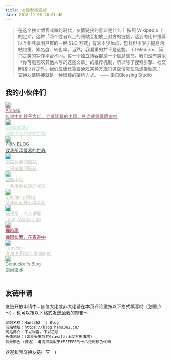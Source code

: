 ```yaml
---
title: 友链墙&留言板
date: 2018-11-06 20:01:40
---
```


> 在这个独立博客式微的时代，友情链接的意义是什么？
> 按照 Wikipedia 上的定义，这种「两个或者以上的网站互相放上对方的链接，达到向用户推荐以互相共享用户群的一种 SEO 方式」有着不少优点，包括但不限于提高网站权重、知名度、转化率。当然，我看重的并不是这些。
> 和 Medium、简书之类的写作平台不同，每一个独立博客都是一个信息孤岛。我们没有类似「你可能喜欢其他人写的这些文章」的推荐机制，所以除了搜索引擎、社交网络引荐之外，我们应该还需要通过某种方法将这些信息孤岛连接起来：
> 交换友情链接就是一种很棒的架桥方式。
—— 来自Blessing Studio

## 我的小伙伴们 ##

<link rel="stylesheet" href="/css/friends.css" type="text/css"><div class="friends"><a class="a-friend" target="_blank" style="background-color:#FF8EB2;color:#8D5874" href="https://qwq.moe/"><img class="blog-avatar" src="https://gravatar.loli.net/avatar/93f5d0e297fe1c30eb4cf540e214523a?s=100&r=X&d=mm"><div class="text-container"><div class="name">Archeb</div><div class="description">传说中的蚊子大佬，会做好看的主题，总之就是很厉害啦</div></div></a><!------------------------><a class="a-friend" target="_blank" style="background-color:#609DA0;color:#BFE1C8;" href="https://www.littleqiu.net/"><img class="blog-avatar" src="https://www.littleqiu.net/wp-content/uploads/2018/01/Avatar.png"><div class="text-container"><div class="name">DreamCity</div><div class="description">迷惘少年的梦想世界</div></div></a><!------------------------><a class="a-friend" target="_blank" style="background-color:#91B493;color:#344B39;" href="https://printempw.github.io/"><img class="blog-avatar" src="https://avatars0.githubusercontent.com/u/11206497?s=460&v=4"><div class="text-container"><div class="name">PRIN BLOG</div><div class="description">致我所深爱着的世界</div></div></a><!------------------------><a class="a-friend" target="_blank" style="background-color:#049FF1;color:#C1C8B8;" href="https://lzh441.cn/"><img class="blog-avatar" src="https://lzh441.cn/img/head.jpg"><div class="text-container"><div class="name">崇宫苟道的破站</div><div class="description">一只咸鱼的破站</div></div></a><!------------------------><a class="a-friend" target="_blank" style="background-color:#66CCFF;color:#C1C8B8;" href="https://bottle.moe/"><img class="blog-avatar" src="https://avatars1.githubusercontent.com/u/12976469?s=400&v=4"><div class="text-container"><div class="name">些瓶小站</div><div class="description">一条活蹦乱跳的咸鱼</div></div></a><!------------------------><a class="a-friend" target="_blank" style="background-color:#48C35C;color:#C1C8B8;" href="https://subilan.win/"><img class="blog-avatar" src="https://i.loli.net/2018/08/10/5b6d052e3c771.jpg"><div class="text-container"><div class="name">Subilan's Blog</div><div class="description">Material No. 00001</div></div></a><!------------------------><a class="a-friend" target="_blank" style="background-color:#00A6AC;color:C1C8B8;" href="https://blog.xtlsoft.top/"><img class="blog-avatar" src="https://avatars1.githubusercontent.com/u/16159830?s=460&v=4"><div class="text-container"><div class="name">徐天乐 – 个人博客</div><div class="description">Tech, World, Life</div></div></a><!------------------------><a class="a-friend" target="_blank" style="background-color:#FB618D;color:#87253C;" href="https://chanshiyu.com/"><img class="blog-avatar" src="https://avatars2.githubusercontent.com/u/22583039?v=4"><div class="text-container"><div class="name">蝉時雨</div><div class="description">蝉鸣如雨，花宵道中</div></div></a><!------------------------><a class="a-friend" target="_blank" style="background-color:#63B8FF;color:#C1C8B8;" href="https://www.ouorz.com/"><img class="blog-avatar" src="https://static.ouorz.com/t.jpg"><div class="text-container"><div class="name">TonyHe</div><div class="description">Just A Poor Lifesinger</div></div></a><!------------------------><a class="a-friend" target="_blank" style="background-color:#A8D8B9;color:#4E7C58;" href="https://geniucker.js.org/"><img class="blog-avatar" src="https://cdn.jsdelivr.net/gh/geniucker/source/avatar.jpg"><div class="text-container"><div class="name">Geniucker‘s Blog</div><div class="description">崇尚技术</div></div></a></div><br>

## 友链申请 ##

友链开放申请中...各位大佬或非大佬请在本页评论里按以下格式填写哟（划重点～），也可以按以下格式发送至我的邮箱～
```html
网站名称：Hans362 's Blog
网站地址：https://blog.hans362.cn/
网站简介：不以物喜，不以己悲
头像地址：（如果头像存在Gravatar上就不用填啦）
背景颜色（可选）：请提供类似于#FFFFFF的十六进制颜色代码
```
欢迎和我交换友链( ´▽｀)